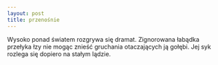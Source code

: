 ```yaml
---
layout: post
title: przenośnie
---
```


Wysoko ponad światem rozgrywa się dramat. Zignorowana łabądka przełyka łzy nie mogąc znieść gruchania
otaczających ją gołębi. Jej syk rozlega się dopiero na stałym lądzie.
